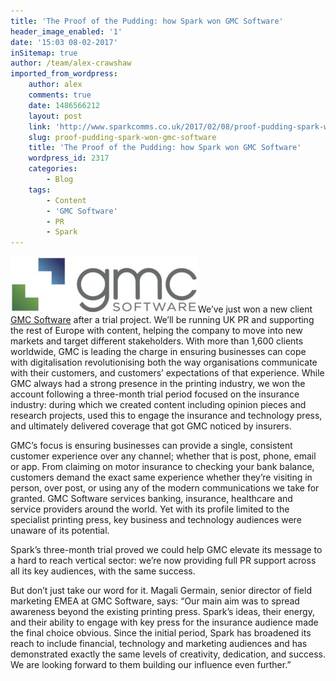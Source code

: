 ```yaml
---
title: 'The Proof of the Pudding: how Spark won GMC Software'
header_image_enabled: '1'
date: '15:03 08-02-2017'
inSitemap: true
author: /team/alex-crawshaw
imported_from_wordpress:
    author: alex
    comments: true
    date: 1486566212
    layout: post
    link: 'http://www.sparkcomms.co.uk/2017/02/08/proof-pudding-spark-won-gmc-software/'
    slug: proof-pudding-spark-won-gmc-software
    title: 'The Proof of the Pudding: how Spark won GMC Software'
    wordpress_id: 2317
    categories:
        - Blog
    tags:
        - Content
        - 'GMC Software'
        - PR
        - Spark
---
```


![GMC](GMC-300x90.jpg)We’ve just won a new client [GMC Software](http://www.gmc.net/) after a trial project. We’ll be running UK PR and supporting the rest of Europe with content, helping the company to move into new markets and target different stakeholders. With more than 1,600 clients worldwide, GMC is leading the charge in ensuring businesses can cope with digitalisation revolutionising both the way organisations communicate with their customers, and customers’ expectations of that experience. While GMC always had a strong presence in the printing industry, we won the account following a three-month trial period focused on the insurance industry: during which we created content including opinion pieces and research projects, used this to engage the insurance and technology press, and ultimately delivered coverage that got GMC noticed by insurers.

GMC’s focus is ensuring businesses can provide a single, consistent customer experience over any channel; whether that is post, phone, email or app. From claiming on motor insurance to checking your bank balance, customers demand the exact same experience whether they’re visiting in person, over post, or using any of the modern communications we take for granted. GMC Software services banking, insurance, healthcare and service providers around the world. Yet with its profile limited to the specialist printing press, key business and technology audiences were unaware of its potential.

Spark’s three-month trial proved we could help GMC elevate its message to a hard to reach vertical sector: we’re now providing full PR support across all its key audiences, with the same success.

But don’t just take our word for it. Magali Germain, senior director of field marketing EMEA at GMC Software, says: “Our main aim was to spread awareness beyond the existing printing press. Spark’s ideas, their energy, and their ability to engage with key press for the insurance audience made the final choice obvious. Since the initial period, Spark has broadened its reach to include financial, technology and marketing audiences and has demonstrated exactly the same levels of creativity, dedication, and success. We are looking forward to them building our influence even further.”
